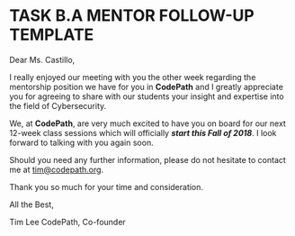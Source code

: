 # TASK B.A MENTOR FOLLOW-UP TEMPLATE

Dear Ms. Castillo,

I really enjoyed our meeting with you the other week regarding the mentorship position we have for you in **CodePath** and I greatly appreciate you for agreeing to share with our students your insight and expertise into the field of Cybersecurity.

We, at **CodePath**, are very much excited to have you on board for our next 12-week class sessions which will officially ***start this Fall of 2018***. I look forward to talking with you again soon. 

Should you need any further information, please do not hesitate to contact me at tim@codepath.org.

Thank you so much for your time and consideration.

All the Best,

Tim Lee
CodePath, Co-founder
